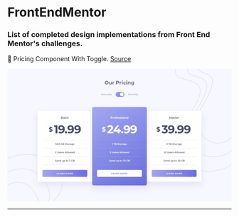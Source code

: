 # FrontEndMentor

### List of completed design implementations from Front End Mentor's challenges.  

🔗 Pricing Component With Toggle. [Source](https://github.com/KenAustria/PricingComponentWithToggle)

<img src='images/pricing-component-with-toggle.png'>

---